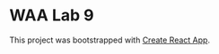 # WAA Lab 9


This project was bootstrapped with [Create React App](https://github.com/facebook/create-react-app).
